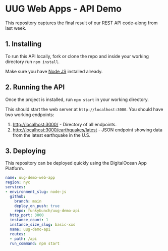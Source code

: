 # UUG Web Apps - API Demo
This repository captures the final result of our REST API code-along from last week.

## 1. Installing
To run this API locally, fork or clone the repo and inside your working directory run `npm install`.

Make sure you have [Node JS](https://nodejs.org/en/download/) installed already.

## 2. Running the API
Once the project is installed, run `npm start` in your working directory.

This should start the web server at `http://localhost:3000`.  You should have two working endpoints:
1. [http://localhost:3000/](http://localhost:3000) - Directory of all endpoints.
2. [http://localhost:3000/earthquakes/latest](http://localhost:3000/earthquakes/latest) - JSON endpoint showing data from the latest earthquake in the U.S.

## 3. Deploying
This repository can be deployed quickly using the DigitalOcean App Platform.

```yaml
name: uug-demo-web-app
region: nyc
services:
- environment_slug: node-js
  github:
    branch: main
    deploy_on_push: true
    repo: funkybunch/uug-demo-api
  http_port: 3000
  instance_count: 1
  instance_size_slug: basic-xxs
  name: uug-demo-api
  routes:
  - path: /api
  run_command: npm start
```
